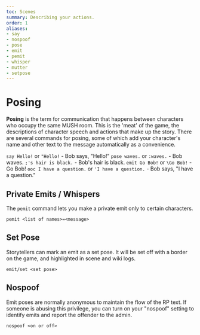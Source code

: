 ```yaml
---
toc: Scenes
summary: Describing your actions.
order: 1
aliases:
- say
- nospoof
- pose
- emit
- pemit
- whisper
- mutter
- setpose
---
```

# Posing

**Posing** is the term for communication that happens between characters who occupy the same MUSH room.  This is the 'meat' of the game, the descriptions of character speech and actions that make up the story. There are several commands for posing, some of which add your character's name and other text to the message automatically as a convenience.

`say Hello!` or `"Hello!` - Bob says, "Hello!"
`pose waves.` or `:waves.` - Bob waves.
`;'s hair is black.` - Bob's hair is black.
`emit Go Bob!` or `\Go Bob!` - Go Bob!
`ooc I have a question.` or `'I have a question.` - <OOC> Bob says, "I have a question."

## Private Emits / Whispers

The `pemit` command lets you make a private emit only to certain characters.

`pemit <list of names>=<message>`

## Set Pose

Storytellers can mark an emit as a set pose.  It will be set off with a border on the game, and highlighted in scene and wiki logs.

`emit/set <set pose>`

## Nospoof

Emit poses are normally anonymous to maintain the flow of the RP text.  If someone is abusing this privilege, you can turn on your "nospoof" setting to identify emits and report the offender to the admin.

`nospoof <on or off>`
